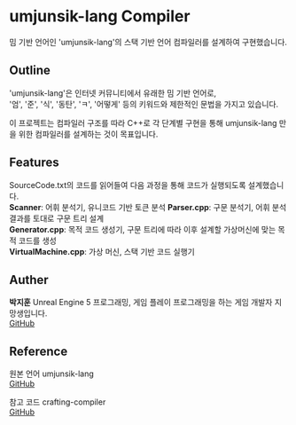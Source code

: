 # umjunsik-lang Compiler
밈 기반 언어인 'umjunsik-lang'의 스택 기반 언어 컴파일러를 설계하여 구현했습니다.  

## Outline
'umjunsik-lang'은 인터넷 커뮤니티에서 유래한 밈 기반 언어로,  
'엄', '준', '식', '동탄', 'ㅋ', '어떻게' 등의 키워드와 제한적인 문법을 가지고 있습니다.  

이 프로젝트는 컴파일러 구조를 따라 C++로 각 단계별 구현을 통해 umjunsik-lang 만을 위한 컴파일러를 설계하는 것이 목표입니다.  

## Features
SourceCode.txt의 코드를 읽어들여 다음 과정을 통해 코드가 실행되도록 설계했습니다.  
**Scanner**: 어휘 분석기, 유니코드 기반 토큰 분석 
**Parser.cpp**: 구문 분석기, 어휘 분석 결과를 토대로 구문 트리 설계  
**Generator.cpp**: 목적 코드 생성기, 구문 트리에 따라 이후 설계할 가상머신에 맞는 목적 코드를 생성  
**VirtualMachine.cpp**: 가상 머신, 스택 기반 코드 실행기  

## Auther
**박지훈**
Unreal Engine 5 프로그래밍, 게임 플레이 프로그래밍을 하는 게임 개발자 지망생입니다.  
[GitHub](https://github.com/Fiamm3tta)

## Reference
원본 언어 umjunsik-lang  
[GitHub](https://github.com/rycont/umjunsik-lang)  

참고 코드 crafting-compiler  
[GitHub](https://github.com/AcornPublishing/crafting-compiler)